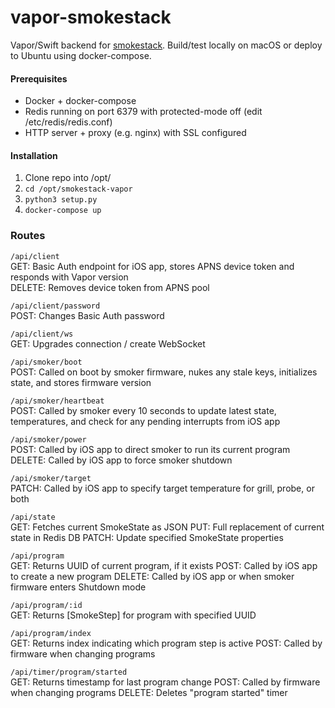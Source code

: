# vapor-smokestack

Vapor/Swift backend for [smokestack](https://magnolialogic.github.io/smokestack). Build/test locally on macOS or deploy to Ubuntu using docker-compose.


#### Prerequisites
* Docker + docker-compose
* Redis running on port 6379 with protected-mode off (edit /etc/redis/redis.conf)
* HTTP server + proxy (e.g. nginx) with SSL configured

#### Installation
1. Clone repo into /opt/
2. `cd /opt/smokestack-vapor`
3. `python3 setup.py`
4. `docker-compose up`

### Routes
`/api/client`<br>
GET: Basic Auth endpoint for iOS app, stores APNS device token and responds with Vapor version<br>
DELETE: Removes device token from APNS pool

`/api/client/password`<br>
POST: Changes Basic Auth password

`/api/client/ws`<br>
GET: Upgrades connection / create WebSocket

`/api/smoker/boot`<br>
POST: Called on boot by smoker firmware, nukes any stale keys, initializes state, and stores firmware version

`/api/smoker/heartbeat`<br>
POST: Called by smoker every 10 seconds to update latest state, temperatures, and check for any pending interrupts from iOS app

`/api/smoker/power`<br>
POST: Called by iOS app to direct smoker to run its current program
DELETE: Called by iOS app to force smoker shutdown

`/api/smoker/target`<br>
PATCH: Called by iOS app to specify target temperature for grill, probe, or both

`/api/state`<br>
GET: Fetches current SmokeState as JSON
PUT: Full replacement of current state in Redis DB
PATCH: Update specified SmokeState properties

`/api/program`<br>
GET: Returns UUID of current program, if it exists
POST: Called by iOS app to create a new program
DELETE: Called by iOS app or when smoker firmware enters Shutdown mode

`/api/program/:id`<br>
GET: Returns [SmokeStep] for program with specified UUID

`/api/program/index`<br>
GET: Returns index indicating which program step is active
POST: Called by firmware when changing programs

`/api/timer/program/started`<br>
GET: Returns timestamp for last program change
POST: Called by firmware when changing programs
DELETE: Deletes "program started" timer
